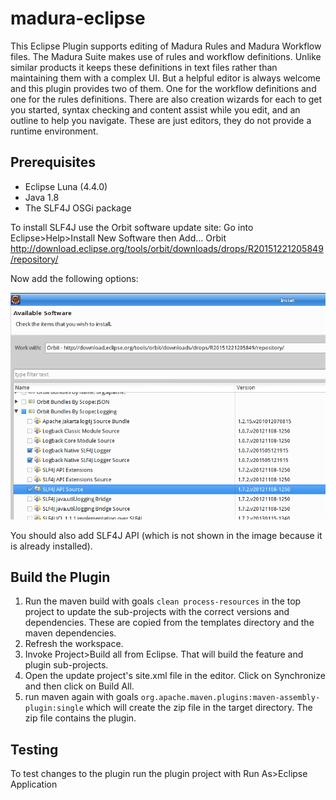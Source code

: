 madura-eclipse
==

This Eclipse Plugin supports editing of Madura Rules and Madura Workflow files.
The Madura Suite makes use of rules and workflow definitions. Unlike similar products it keeps these
definitions in text files rather than maintaining them with a complex UI. But a helpful editor is always welcome and this
plugin provides two of them. One for the workflow definitions and one for the rules definitions. There are also creation wizards
for each to get you started, syntax checking and content assist while you edit, and an outline to help you navigate.
These are just editors, they do not provide a runtime environment.

Prerequisites
--
 
 * Eclipse Luna (4.4.0)
 * Java 1.8
 * The SLF4J OSGi package
 
To install SLF4J use the Orbit software update site:
Go into Eclipse>Help>Install New Software then Add...
Orbit
http://download.eclipse.org/tools/orbit/downloads/drops/R20151221205849/repository/

Now add the following options:

![Logging Options](InstallingLogging.png)

You should also add SLF4J API (which is not shown in the image because it is already installed).

Build the Plugin
--

 1. Run the maven build with goals `clean process-resources` in the top project to update the sub-projects with the correct versions and dependencies. These are copied from the templates directory and the maven dependencies.
 2. Refresh the workspace.
 3. Invoke Project>Build all from Eclipse. That will build the feature and plugin sub-projects.
 4. Open the update project's site.xml file in the editor. Click on Synchronize and then click on Build All.
 5. run maven again with goals `org.apache.maven.plugins:maven-assembly-plugin:single` which will create the zip file in the target directory. The zip file contains the plugin.

Testing
--

To test changes to the plugin run the plugin project with Run As>Eclipse Application

